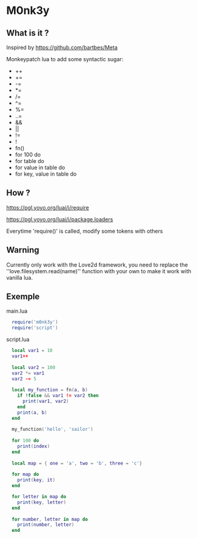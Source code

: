 # M0nk3y


## What is it ?
Inspired by https://github.com/bartbes/Meta

Monkeypatch lua to add some syntactic sugar:

  - ++
  - +=
  - -=
  - *=
  - /=
  - ^=
  - %=
  - ..=
  - &&
  - ||
  - !=
  - !
  - fn()
  - for 100 do
  - for table do
  - for value in table do
  - for key, value in table do
## How ?
https://pgl.yoyo.org/luai/i/require

https://pgl.yoyo.org/luai/i/package.loaders

Everytime 'require()' is called, modify some tokens with others

## Warning
Currently only work with the Love2d framework, you need to replace the ''love.filesystem.read(name)'' function with your own to make it work with vanilla lua.


## Exemple
main.lua
```lua
  require('m0nk3y')
  require('script')
```

script.lua
```lua
  local var1 = 10
  var1++
  
  local var2 = 100
  var2 *= var1
  var2 -= 5
  
  local my_function = fn(a, b)
    if !false && var1 != var2 then 
      print(var1, var2)
    end
    print(a, b)
  end
  
  my_function('hello', 'sailor')
  
  for 100 do 
    print(index)
  end
  
  local map = { one = 'a', two = 'b', three = 'c'}
  
  for map do 
    print(key, it)
  end

  for letter in map do 
    print(key, letter)
  end
  
  for number, letter in map do 
    print(number, letter)
  end

```
